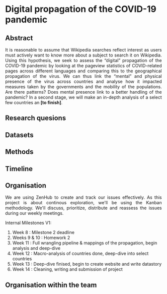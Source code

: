 # Digital propagation of the COVID-19 pandemic

## Abstract 
<p align="justify">
It is reasonable to assume that Wikipedia searches reflect interest as users must actively want to know more about a subject to search it on Wikipedia. Using this hypothesis, we seek to assess the “digital” propagation of the COVID-19 pandemic by looking at the pageview statistics of COVID-related pages across different languages and comparing this to the geographical propagation of the virus. We can thus link the “mental” and physical presence of the virus across countries and analyse how it impacted measures taken by the governments and the mobility of the populations.  Are there patterns? Does mental presence link to a better handling of the pandemic? In a second stage, we will make an in-depth analysis of a select few countries an <strong>[to finish]</strong>. 
</p>

## Research quesions
## Datasets
## Methods
## Timeline
## Organisation
<p align="justify">
We are using ZenHub to create and track our issues effectively. As this project is about continous exploration, we'll be using the Kanban methodology. We'll discuss, prioritize, distribute and reassess the issues during our weekly meetings.
</p>


Internal Milestones V1:
1. Week 8 : Milestone 2 deadline
2. Weeks 9 & 10 : Homework 2
3. Week 11 : Full wrangling pipeline & mappings of the propagation, begin analysis and deep-dive
4. Week 12 : Macro-analysis of countries done, deep-dive into select countries
5. Week 13 : Deep-dive finised, begin to create website and write datastory
6. Week 14 : Cleaning, writing and submission of project

## Organisation within the team

